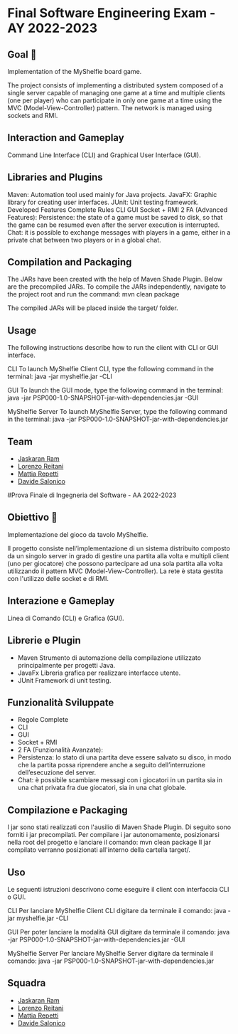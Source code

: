
# Final Software Engineering Exam - AY 2022-2023

## Goal 🎯
Implementation of the MyShelfie board game.

The project consists of implementing a distributed system composed of a single server capable of managing one game at a time and multiple clients (one per player) who can participate in only one game at a time using the MVC (Model-View-Controller) pattern. The network is managed using sockets and RMI.

## Interaction and Gameplay
Command Line Interface (CLI) and Graphical User Interface (GUI).

## Libraries and Plugins
Maven: Automation tool used mainly for Java projects.
JavaFX: Graphic library for creating user interfaces.
JUnit: Unit testing framework.
Developed Features
Complete Rules
CLI
GUI
Socket + RMI
2 FA (Advanced Features):
Persistence: the state of a game must be saved to disk, so that the game can be resumed even after the server execution is interrupted.
Chat: it is possible to exchange messages with players in a game, either in a private chat between two players or in a global chat.

## Compilation and Packaging

The JARs have been created with the help of Maven Shade Plugin. Below are the precompiled JARs. To compile the JARs independently, navigate to the project root and run the command:
mvn clean package

The compiled JARs will be placed inside the target/ folder.

## Usage
The following instructions describe how to run the client with CLI or GUI interface.

CLI
To launch MyShelfie Client CLI, type the following command in the terminal:
java -jar myshelfie.jar -CLI

GUI
To launch the GUI mode, type the following command in the terminal:
java -jar PSP000-1.0-SNAPSHOT-jar-with-dependencies.jar -GUI

MyShelfie Server
To launch MyShelfie Server, type the following command in the terminal:
java -jar PSP000-1.0-SNAPSHOT-jar-with-dependencies.jar

## Team

- [Jaskaran Ram](https://github.com/JaskaranRam)
- [Lorenzo Reitani](https://github.com/LorenzoReitani)
- [Mattia Repetti](https://github.com/MattiaRepetti)
- [Davide Salonico](https://github.com/DavideSalonico)

#Prova Finale di Ingegneria del Software - AA 2022-2023

## Obiettivo 🎯

Implementazione del gioco da tavolo MyShelfie.

Il progetto consiste nell’implementazione di un sistema distribuito composto da un singolo server in grado di gestire una partita alla volta e multipli client (uno per giocatore) che possono partecipare ad una sola partita alla volta utilizzando il pattern MVC (Model-View-Controller). La rete è stata gestita con l'utilizzo delle socket e di RMI.

## Interazione e Gameplay

Linea di Comando (CLI) e Grafica (GUI).

## Librerie e Plugin

* Maven	Strumento di automazione della compilazione utilizzato principalmente per progetti Java.
* JavaFx	Libreria grafica per realizzare interfacce utente.
* JUnit	Framework di unit testing.

## Funzionalità Sviluppate

* Regole Complete
* CLI
* GUI
* Socket + RMI
* 2 FA (Funzionalità Avanzate):
* Persistenza: lo stato di una partita deve essere salvato su disco, in modo che la partita possa riprendere anche a seguito dell’interruzione dell’esecuzione del server.
* Chat: è possibile scambiare messagi con i giocatori in un partita sia in una chat privata fra due giocatori, sia in una chat globale.

## Compilazione e Packaging

I jar sono stati realizzati con l'ausilio di Maven Shade Plugin. Di seguito sono forniti i jar precompilati. Per compilare i jar autonomamente, posizionarsi nella root del progetto e lanciare il comando:
mvn clean package
Il jar compilato verranno posizionati all'interno della cartella target/.


## Uso

Le seguenti istruzioni descrivono come eseguire il client con interfaccia CLI o GUI.

CLI
Per lanciare MyShelfie Client CLI digitare da terminale il comando:
java -jar myshelfie.jar -CLI

GUI
Per poter lanciare la modalità GUI digitare da terminale il comando:
java -jar PSP000-1.0-SNAPSHOT-jar-with-dependencies.jar -GUI

MyShelfie Server
Per lanciare MyShelfie Server digitare da terminale il comando:
java -jar PSP000-1.0-SNAPSHOT-jar-with-dependencies.jar

## Squadra

- [Jaskaran Ram](https://github.com/JaskaranRam)
- [Lorenzo Reitani](https://github.com/LorenzoReitani)
- [Mattia Repetti](https://github.com/MattiaRepetti)
- [Davide Salonico](https://github.com/DavideSalonico)
